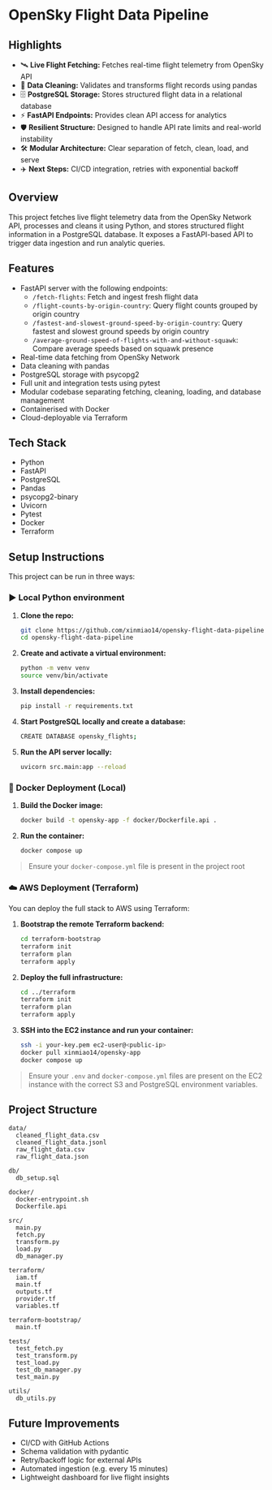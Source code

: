 # OpenSky Flight Data Pipeline

## Highlights
- 🛰️ **Live Flight Fetching:** Fetches real-time flight telemetry from OpenSky API
- 🧹 **Data Cleaning:** Validates and transforms flight records using pandas
- 🗄️ **PostgreSQL Storage:** Stores structured flight data in a relational database
- ⚡ **FastAPI Endpoints:** Provides clean API access for analytics
- 🛡️ **Resilient Structure:** Designed to handle API rate limits and real-world instability
- 🛠️ **Modular Architecture:** Clear separation of fetch, clean, load, and serve
- ✈️ **Next Steps:** CI/CD integration, retries with exponential backoff

## Overview
This project fetches live flight telemetry data from the OpenSky Network API, processes and cleans it using Python, and stores structured flight information in a PostgreSQL database. It exposes a FastAPI-based API to trigger data ingestion and run analytic queries.

## Features
- FastAPI server with the following endpoints:
  - `/fetch-flights`: Fetch and ingest fresh flight data
  - `/flight-counts-by-origin-country`: Query flight counts grouped by origin country
  - `/fastest-and-slowest-ground-speed-by-origin-country`: Query fastest and slowest ground speeds by origin country
  - `/average-ground-speed-of-flights-with-and-without-squawk`: Compare average speeds based on squawk presence
- Real-time data fetching from OpenSky Network
- Data cleaning with pandas
- PostgreSQL storage with psycopg2
- Full unit and integration tests using pytest
- Modular codebase separating fetching, cleaning, loading, and database management
- Containerised with Docker
- Cloud-deployable via Terraform

## Tech Stack
- Python
- FastAPI
- PostgreSQL
- Pandas
- psycopg2-binary
- Uvicorn
- Pytest
- Docker
- Terraform

## Setup Instructions

This project can be run in three ways:

### ▶️ Local Python environment
1. **Clone the repo:**
    ```bash
    git clone https://github.com/xinmiao14/opensky-flight-data-pipeline.git
    cd opensky-flight-data-pipeline
    ```
2. **Create and activate a virtual environment:**
    ```bash
    python -m venv venv
    source venv/bin/activate
    ```
3. **Install dependencies:**
    ```bash
    pip install -r requirements.txt
    ```
4. **Start PostgreSQL locally and create a database:**
    ```bash
    CREATE DATABASE opensky_flights;
    ```
5. **Run the API server locally:**
    ```bash
    uvicorn src.main:app --reload
    ```

### 🐳 Docker Deployment (Local)
1. **Build the Docker image:**
    ```bash
    docker build -t opensky-app -f docker/Dockerfile.api .
    ```

2. **Run the container:**
    ```bash
    docker compose up
    ```
> Ensure your `docker-compose.yml` file is present in the project root

### ☁️ AWS Deployment (Terraform)
You can deploy the full stack to AWS using Terraform:
1. **Bootstrap the remote Terraform backend:**
    ```bash
    cd terraform-bootstrap
    terraform init
    terraform plan
    terraform apply
    ```

2. **Deploy the full infrastructure:**
    ```bash
    cd ../terraform
    terraform init
    terraform plan
    terraform apply
    ```

3. **SSH into the EC2 instance and run your container:**
    ```bash
    ssh -i your-key.pem ec2-user@<public-ip>
    docker pull xinmiao14/opensky-app
    docker compose up
    ```
> Ensure your `.env` and `docker-compose.yml` files are present on the EC2 instance with the correct S3 and PostgreSQL environment variables.

## Project Structure
```
data/
  cleaned_flight_data.csv
  cleaned_flight_data.jsonl
  raw_flight_data.csv
  raw_flight_data.json

db/
  db_setup.sql

docker/
  docker-entrypoint.sh
  Dockerfile.api

src/
  main.py
  fetch.py
  transform.py
  load.py
  db_manager.py

terraform/
  iam.tf
  main.tf
  outputs.tf
  provider.tf
  variables.tf

terraform-bootstrap/
  main.tf

tests/
  test_fetch.py
  test_transform.py
  test_load.py
  test_db_manager.py
  test_main.py

utils/
  db_utils.py
```

## Future Improvements
- CI/CD with GitHub Actions
- Schema validation with pydantic
- Retry/backoff logic for external APIs
- Automated ingestion (e.g. every 15 minutes)
- Lightweight dashboard for live flight insights